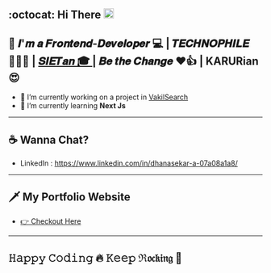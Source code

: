  <b > :octocat: Hi There  <img src="https://user-images.githubusercontent.com/39955420/147578264-bae0526c-028a-49d2-8af8-d08bb4edbd2a.gif" alt="hi" width="20" height="20"/> </b> <br/>
---
🦾 𝑰'𝒎 𝒂 𝑭𝒓𝒐𝒏𝒕𝒆𝒏𝒅-𝑫𝒆𝒗𝒆𝒍𝒐𝒑𝒆𝒓 💻 | 𝑻𝑬𝑪𝑯𝑵𝑶𝑷𝑯𝑰𝑳𝑬👨🏻‍💻 | <a href ="https://www.siet.ac.in/"> 𝑺𝑰𝑬𝑻𝒂𝒏 🎓 </a>| 𝑩𝒆 𝒕𝒉𝒆 𝑪𝒉𝒂𝒏𝒈𝒆 ❤️👍 |
 KARURian 😍 <br/>
---
- 🔭 I’m currently working on a project in <a href="https://vakilsearch.com/">VakilSearch</a>
- 🌱 I’m currently learning <b>Next Js</b>
---
## ☕ Wanna Chat?
- LinkedIn : <a href="https://www.linkedin.com/in/dhanasekar-a-07a08a1a8/">https://www.linkedin.com/in/dhanasekar-a-07a08a1a8/</a>
---
## 🗡️ My Portfolio Website <br/>
   - <a href="https://ds-portfolio-six.vercel.app/"> 👉 Checkout Here</a>
---
## 𝙷𝚊𝚙𝚙𝚢 𝙲𝚘𝚍𝚒𝚗𝚐 🔥 𝙺𝚎𝚎𝚙 ℜ𝔬𝔠𝔨𝔦𝔫𝔤 🚀


